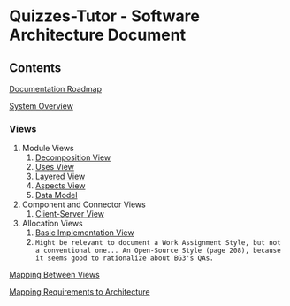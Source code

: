 # Quizzes-Tutor - Software Architecture Document

## Contents
[Documentation Roadmap](documentation_roadmap.md)

[System Overview](system_overview.md)

### Views
1. Module Views
    1. [Decomposition View](module_view_decomposition.md)
    2. [Uses View](module_view_uses.md)
    3. [Layered View](module_view_layered.md)
    4. [Aspects View](module_view_aspects.md)
    5. [Data Model](module_view_data_model.md)
2. Component and Connector Views
    1. [Client-Server View](c&c_view_client_server.md)
3. Allocation Views
    1. [Basic Implementation View](allocation_view_implementation.md)
    2. `Might be relevant to document a Work Assignment Style, but not a conventional one... An Open-Source Style (page 208), because it seems good to rationalize about BG3's QAs.`

[Mapping Between Views](mapping_views.md)

[Mapping Requirements to Architecture](mapping_requirements_architecture.md)
